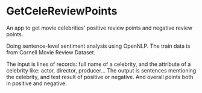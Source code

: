 # GetCeleReviewPoints

An app to get movie celebrities' positive review points and negative review points.

Doing sentence-level sentiment analysis using OpenNLP. The train data is from Cornell Movie Review Dataset.

The input is lines of records: full name of a celebrity, and the attribute of a celebrity like: actor, director, producer... The output is sentences mentioning the celebrity, and test result of positive or negative. And overall points both in positive and negative. 
